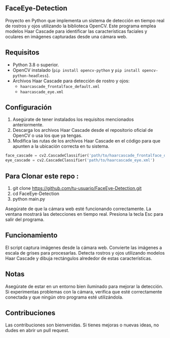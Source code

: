 ## FaceEye-Detection

Proyecto en Python que implementa un sistema de detección en tiempo real de rostros y ojos utilizando la biblioteca OpenCV. Este programa emplea modelos Haar Cascade para identificar las características faciales y oculares en imágenes capturadas desde una cámara web.

## Requisitos

- Python 3.8 o superior.
- OpenCV instalado (`pip install opencv-python` y `pip install opencv-python-headless`).
- Archivos Haar Cascade para detección de rostro y ojos:
  - `haarcascade_frontalface_default.xml`
  - `haarcascade_eye.xml`

## Configuración

1. Asegúrate de tener instalados los requisitos mencionados anteriormente.
2. Descarga los archivos Haar Cascade desde el repositorio oficial de OpenCV o usa los que ya tengas.
3. Modifica las rutas de los archivos Haar Cascade en el código para que apunten a la ubicación correcta en tu sistema.

```python
face_cascade = cv2.CascadeClassifier('path/to/haarcascade_frontalface_default.xml')
eye_cascade = cv2.CascadeClassifier('path/to/haarcascade_eye.xml')
```
## Para Clonar este repo :
1. git clone https://github.com/tu-usuario/FaceEye-Detection.git
2. cd FaceEye-Detection
3. python main.py


Asegúrate de que la cámara web esté funcionando correctamente.
La ventana mostrará las detecciones en tiempo real. Presiona la tecla Esc para salir del programa.

## Funcionamiento
El script captura imágenes desde la cámara web.
Convierte las imágenes a escala de grises para procesarlas.
Detecta rostros y ojos utilizando modelos Haar Cascade y dibuja rectángulos alrededor de estas características.

## Notas
Asegúrate de estar en un entorno bien iluminado para mejorar la detección.
Si experimentas problemas con la cámara, verifica que esté correctamente conectada y que ningún otro programa esté utilizándola.

## Contribuciones
Las contribuciones son bienvenidas. Si tienes mejoras o nuevas ideas, no dudes en abrir un pull request.




















